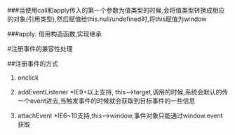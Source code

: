 \#\#\#当使用call和apply传入的第一个参数为值类型的时候,会将值类型转换成相应的对象\(引用类型\),然后赋值给this.null\/undefined时,将this赋值为window

\#\#\#apply: 借用构造函数,实现继承

\#注册事件的兼容性处理
 
\#\#注册事件的方式

1. onclick

2. addEventListener
  \*IE9+以上支持, this--&gt;target,调用的时候,系统会默认的传一个event进去,当触发事件的时候就会获取到目标事件的一些信息

3. attachEvent
  \*IE6~10支持,this--&gt;window,事件对象只能通过window.event获取

